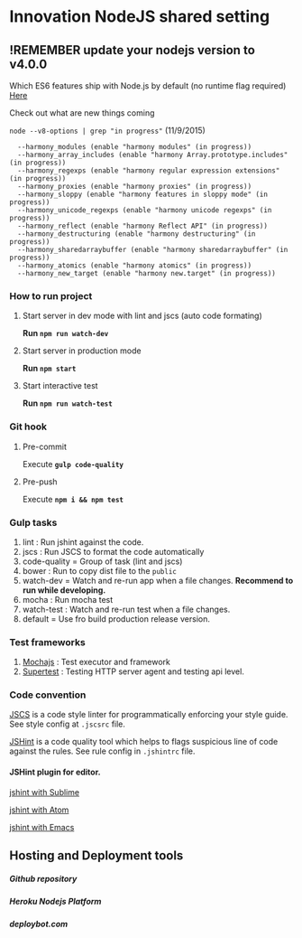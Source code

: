 # Innovation NodeJS shared setting

## !REMEMBER update your nodejs version to v4.0.0

Which ES6 features ship with Node.js by default (no runtime flag required)
[Here](https://nodejs.org/en/docs/es6/)

Check out what are new things coming

`node --v8-options | grep "in progress"` (11/9/2015)

      --harmony_modules (enable "harmony modules" (in progress))
      --harmony_array_includes (enable "harmony Array.prototype.includes" (in progress))
      --harmony_regexps (enable "harmony regular expression extensions" (in progress))
      --harmony_proxies (enable "harmony proxies" (in progress))
      --harmony_sloppy (enable "harmony features in sloppy mode" (in progress))
      --harmony_unicode_regexps (enable "harmony unicode regexps" (in progress))
      --harmony_reflect (enable "harmony Reflect API" (in progress))
      --harmony_destructuring (enable "harmony destructuring" (in progress))
      --harmony_sharedarraybuffer (enable "harmony sharedarraybuffer" (in progress))
      --harmony_atomics (enable "harmony atomics" (in progress))
      --harmony_new_target (enable "harmony new.target" (in progress))

### How to run project

1. Start server in dev mode with lint and jscs (auto code formating)

    **Run `npm run watch-dev`**

2. Start server in production mode

    **Run `npm start`**

3. Start interactive test

    **Run `npm run watch-test`**

### Git hook

1. Pre-commit

    Execute **`gulp code-quality`**

2. Pre-push

    Execute **`npm i && npm test`**

### Gulp tasks
1. lint : Run jshint against the code.
2. jscs : Run JSCS to format the code automatically
3. code-quality = Group of task (lint and jscs)
4. bower : Run to copy dist file to the `public`
5. watch-dev = Watch and re-run app when a file changes. **Recommend to run while developing.**
7. mocha : Run mocha test
8. watch-test : Watch and re-run test when a file changes.
6. default = Use fro build production release version.

### Test frameworks

1. [Mochajs](https://mochajs.org/) : Test executor and framework
2. [Supertest](https://github.com/visionmedia/supertest) : Testing HTTP server agent and testing api level.


### Code convention

[JSCS](http://jscs.info/) is a code style linter for programmatically enforcing your style guide. See style config at `.jscsrc` file.

[JSHint](http://jshint.com/docs/) is a code quality tool which helps to flags suspicious line of code against the rules. See rule config in `.jshintrc` file.

#### JSHint plugin for editor.
[jshint with Sublime](https://github.com/Kronuz/SublimeLinter)

[jshint with Atom](https://github.com/AtomLinter/linter-jshint)

[jshint with Emacs](https://github.com/daleharvey/jshint-mode)


## Hosting and Deployment tools

##### Github repository

##### Heroku Nodejs Platform

##### deploybot.com
